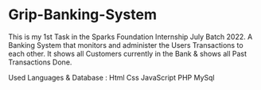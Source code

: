 # Grip-Banking-System
This is my 1st Task in the Sparks Foundation Internship July Batch 2022.
A Banking System that monitors and administer the Users Transactions to each other. It shows all Customers currently in the Bank & shows all Past Transactions Done.

Used Languages & Database : 
Html
Css
JavaScript
PHP
MySql
